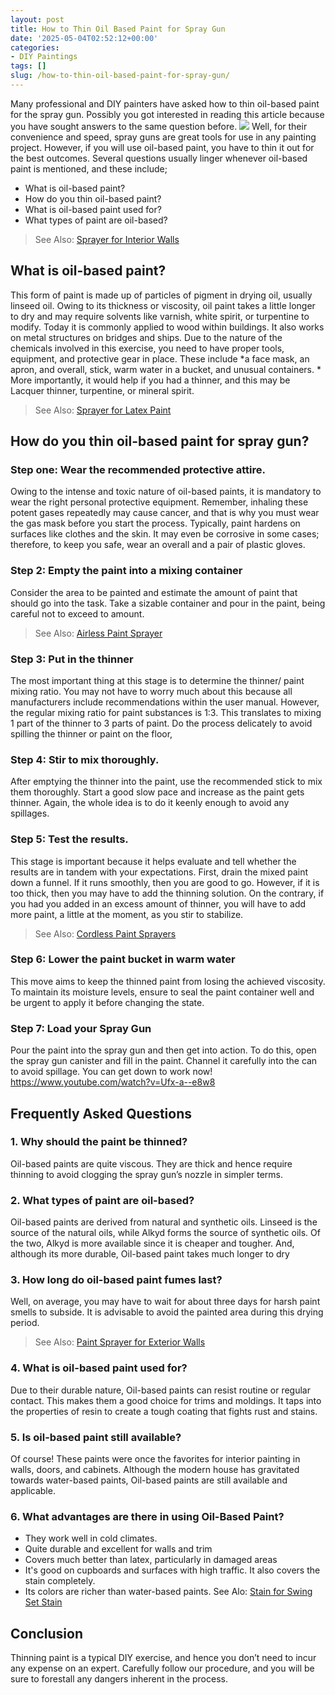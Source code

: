 ```yaml
---
layout: post
title: How to Thin Oil Based Paint for Spray Gun
date: '2025-05-04T02:52:12+00:00'
categories:
- DIY Paintings
tags: []
slug: /how-to-thin-oil-based-paint-for-spray-gun/
---
```


Many professional and DIY painters have asked how to thin oil-based paint for the spray gun. Possibly you got interested in reading this article because you have sought answers to the same question before.
![](/assets/img/img/)
Well, for their convenience and speed, spray guns are great tools for use in any painting project. However, if you will use oil-based paint, you have to thin it out for the best outcomes.
Several questions usually linger whenever oil-based paint is mentioned, and these include;
- What is oil-based paint?
- How do you thin oil-based paint?
- What is oil-based paint used for?
- What types of paint are oil-based?
> See Also:
> [Sprayer for Interior Walls](https://pestpolicy.com/best-paint-sprayer-for-interior-walls/)
## What is oil-based paint?
This form of paint is made up of particles of pigment in drying oil, usually linseed oil.
Owing to its thickness or viscosity, oil paint takes a little longer to dry and may require solvents like varnish, white spirit, or turpentine to modify. Today it is commonly applied to wood within buildings. It also works on metal structures on bridges and ships.
Due to the nature of the chemicals involved in this exercise, you need to have proper tools, equipment, and protective gear in place.
These include
*a face mask, an apron, and overall, stick, warm water in a bucket, and unusual containers. *
More importantly, it would help if you had a thinner, and this may be Lacquer thinner, turpentine, or mineral spirit.
> See Also:
> [Sprayer for Latex Paint](https://pestpolicy.com/best-sprayer-for-latex-paint/)
## How do you thin oil-based paint for spray gun?
### Step one: Wear the recommended protective attire.
Owing to the intense and toxic nature of oil-based paints, it is mandatory to wear the right personal protective equipment. Remember, inhaling these potent gases repeatedly may cause cancer, and that is why you must wear the gas mask before you start the process.
Typically, paint hardens on surfaces like clothes and the skin. It may even be corrosive in some cases; therefore, to keep you safe, wear an overall and a pair of plastic gloves.
### Step 2: Empty the paint into a mixing container
Consider the area to be painted and estimate the amount of paint that should go into the task. Take a sizable container and pour in the paint, being careful not to exceed to amount.
> See Also:
> [Airless Paint Sprayer](https://pestpolicy.com/best-airless-paint-sprayer/)
### Step 3: Put in the thinner
The most important thing at this stage is to determine the thinner/ paint mixing ratio. You may not have to worry much about this because all manufacturers include recommendations within the user manual.
However, the regular mixing ratio for paint substances is 1:3. This translates to mixing 1 part of the thinner to 3 parts of paint. Do the process delicately to avoid spilling the thinner or paint on the floor,
### Step 4: Stir to mix thoroughly.
After emptying the thinner into the paint, use the recommended stick to mix them thoroughly. Start a good slow pace and increase as the paint gets thinner. Again, the whole idea is to do it keenly enough to avoid any spillages.
### Step 5: Test the results.
This stage is important because it helps evaluate and tell whether the results are in tandem with your expectations. First, drain the mixed paint down a funnel. If it runs smoothly, then you are good to go.
However, if it is too thick, then you may have to add the thinning solution. On the contrary, if you had you added in an excess amount of thinner, you will have to add more paint, a little at the moment, as you stir to stabilize.
> See Also:
> [Cordless Paint Sprayers](https://pestpolicy.com/best-cordless-paint-sprayers/)
### Step 6: Lower the paint bucket in warm water
This move aims to keep the thinned paint from losing the achieved viscosity. To maintain its moisture levels, ensure to seal the paint container well and be urgent to apply it before changing the state.
### Step 7: Load your Spray Gun
Pour the paint into the spray gun and then get into action. To do this, open the spray gun canister and fill in the paint.
Channel it carefully into the can to avoid spillage. You can get down to work now!
https://www.youtube.com/watch?v=Ufx-a--e8w8
## Frequently Asked Questions
### 1. Why should the paint be thinned?
Oil-based paints are quite viscous. They are thick and hence require thinning to avoid clogging the spray gun’s nozzle in simpler terms.
### 2. What types of paint are oil-based?
Oil-based paints are derived from natural and synthetic oils. Linseed is the source of the natural oils, while Alkyd forms the source of synthetic oils.
Of the two, Alkyd is more available since it is cheaper and tougher. And, although its more durable, Oil-based paint takes much longer to dry
### 3. How long do oil-based paint fumes last?
Well, on average, you may have to wait for about three days for harsh paint smells to subside. It is advisable to avoid the painted area during this drying period.
> See Also:
> [Paint Sprayer for Exterior Walls](https://pestpolicy.com/best-paint-sprayer-for-exterior-walls/)
### 4. What is oil-based paint used for?
Due to their durable nature, Oil-based paints can resist routine or regular contact.
This makes them a good choice for trims and moldings. It taps into the properties of resin to create a tough coating that fights rust and stains.
### 5. Is oil-based paint still available?
Of course! These paints were once the favorites for interior painting in walls, doors, and cabinets.
Although the modern house has gravitated towards water-based paints, Oil-based paints are still available and applicable.
### 6. What advantages are there in using Oil-Based Paint?
- They work well in cold climates.
- Quite durable and excellent for walls and trim
- Covers much better than latex, particularly in damaged areas
- It's good on cupboards and surfaces with high traffic. It also covers the stain completely.
- Its colors are richer than water-based paints.
See Alo:
[Stain for Swing Set Stain](https://pestpolicy.com/best-stain-for-swing-set/)
## Conclusion
Thinning paint is a typical DIY exercise, and hence you don’t need to incur any expense on an expert.
Carefully follow our procedure, and you will be sure to forestall any dangers inherent in the process.
